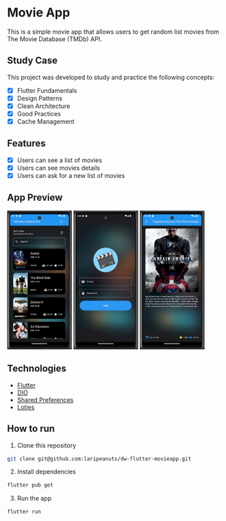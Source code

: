# Movie App

This is a simple movie app that allows users to get random list movies from The Movie Database (TMDb) API.

## Study Case

This project was developed to study and practice the following concepts:

- [x] Flutter Fundamentals
- [x] Design Patterns
- [x] Clean Architecture
- [x] Good Practices
- [x] Cache Management

## Features

- [x] Users can see a list of movies
- [x] Users can see movies details
- [x] Users can ask for a new list of movies

## App Preview

<p float="center">
  <img src="./.github/movie-app-print-01.png" width="30%" />
  <img src="./.github/movie-app-print-02.png" width="30%" />
  <img src="./.github/movie-app-print-03.png" width="30%" />
</p>

## Technologies

- [Flutter](https://flutter.dev/)
- [DIO](https://pub.dev/packages/dio)
- [Shared Preferences](https://pub.dev/packages/shared_preferences)
- [Loties](https://pub.dev/packages/lottie)

## How to run

1. Clone this repository

```bash
git clone git@github.com:laripeanuts/dw-flutter-movieapp.git
```

2. Install dependencies

```bash
flutter pub get
```

3. Run the app

```bash
flutter run
```
